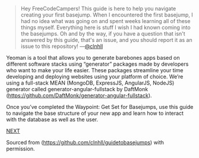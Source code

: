> Hey FreeCodeCampers! This guide is here to help you navigate creating your first basejump. When I encountered the first basejump, I had no idea what was going on and spent weeks learning all of these things myself. Everything here is stuff I wish I had known coming into the basejumps. Oh and by the way, if you have a question that isn't answered by this guide, that's an issue, and you should report it as an issue to this repository! —[@clnhll](http://twitter.com/clnhll)

Yeoman is a tool that allows you to generate barebones apps based on different software stacks using “generator” packages made by developers who want to make your life easier. These packages streamline your time developing and deploying websites using your platform of choice. We’re using a full-stack MEAN (MongoDB, ExpressJS, AngularJS, NodeJS) generator called generator-angular-fullstack by DaftMonk (https://github.com/DaftMonk/generator-angular-fullstack).

Once you’ve completed the Waypoint: Get Set for Basejumps, use this guide to navigate the base structure of your new app and learn how to interact with the database as well as the user.

[NEXT](https://github.com/FreeCodeCamp/FreeCodeCamp/wiki/Guide-to-Basejumps-Table-of-Contents)

Sourced from (https://github.com/clnhll/guidetobasejumps) with permission.